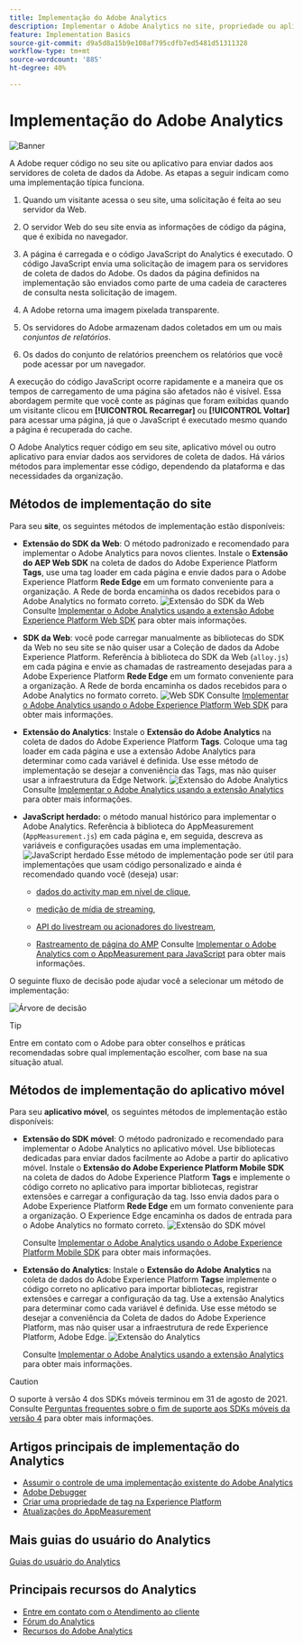 ```yaml
---
title: Implementação do Adobe Analytics
description: Implementar o Adobe Analytics no site, propriedade ou aplicativo.
feature: Implementation Basics
source-git-commit: d9a5d8a15b9e108af795cdfb7ed5481d51311328
workflow-type: tm+mt
source-wordcount: '885'
ht-degree: 40%

---
```


# Implementação do Adobe Analytics

![Banner](../../assets/doc_banner_implement.png)

A Adobe requer código no seu site ou aplicativo para enviar dados aos servidores de coleta de dados da Adobe. As etapas a seguir indicam como uma implementação típica funciona.

1. Quando um visitante acessa o seu site, uma solicitação é feita ao seu servidor da Web.
2. O servidor Web do seu site envia as informações de código da página, que é exibida no navegador.
3. A página é carregada e o código JavaScript do Analytics é executado.
O código JavaScript envia uma solicitação de imagem para os servidores de coleta de dados do Adobe. Os dados da página definidos na implementação são enviados como parte de uma cadeia de caracteres de consulta nesta solicitação de imagem.

4. A Adobe retorna uma imagem pixelada transparente.
5. Os servidores do Adobe armazenam dados coletados em um ou mais *conjuntos de relatórios*.
6. Os dados do conjunto de relatórios preenchem os relatórios que você pode acessar por um navegador.

A execução do código JavaScript ocorre rapidamente e a maneira que os tempos de carregamento de uma página são afetados não é visível. Essa abordagem permite que você conte as páginas que foram exibidas quando um visitante clicou em **[!UICONTROL Recarregar]** ou **[!UICONTROL Voltar]** para acessar uma página, já que o JavaScript é executado mesmo quando a página é recuperada do cache.

O Adobe Analytics requer código em seu site, aplicativo móvel ou outro aplicativo para enviar dados aos servidores de coleta de dados. Há vários métodos para implementar esse código, dependendo da plataforma e das necessidades da organização.

## Métodos de implementação do site

Para seu **site**, os seguintes métodos de implementação estão disponíveis:

* **Extensão do SDK da Web**: O método padronizado e recomendado para implementar o Adobe Analytics para novos clientes. Instale o **Extensão do AEP Web SDK** na coleta de dados do Adobe Experience Platform **Tags**, use uma tag loader em cada página e envie dados para o Adobe Experience Platform **Rede Edge** em um formato conveniente para a organização. A Rede de borda encaminha os dados recebidos para o Adobe Analytics no formato correto.
   ![Extensão do SDK da Web](./assets/websdk-extension-implementation.png)
Consulte [Implementar o Adobe Analytics usando a extensão Adobe Experience Platform Web SDK](./aep-edge/overview.md) para obter mais informações.

* **SDK da Web**: você pode carregar manualmente as bibliotecas do SDK da Web no seu site se não quiser usar a Coleção de dados da Adobe Experience Platform. Referência à biblioteca do SDK da Web (`alloy.js`) em cada página e envie as chamadas de rastreamento desejadas para a Adobe Experience Platform **Rede Edge** em um formato conveniente para a organização. A Rede de borda encaminha os dados recebidos para o Adobe Analytics no formato correto.
   ![Web SDK](./assets/websdk-implementation.png)
Consulte [Implementar o Adobe Analytics usando o Adobe Experience Platform Web SDK](./aep-edge/overview.md) para obter mais informações.


* **Extensão do Analytics**: Instale o **Extensão do Adobe Analytics** na coleta de dados do Adobe Experience Platform **Tags**. Coloque uma tag loader em cada página e use a extensão Adobe Analytics para determinar como cada variável é definida. Use esse método de implementação se desejar a conveniência das Tags, mas não quiser usar a infraestrutura da Edge Network.
   ![Extensão do Adobe Analytics](./assets/analytics-extension-implementation.png)
Consulte [Implementar o Adobe Analytics usando a extensão Analytics](launch/overview.md) para obter mais informações.

* **JavaScript herdado:** o método manual histórico para implementar o Adobe Analytics. Referência à biblioteca do AppMeasurement (`AppMeasurement.js`) em cada página e, em seguida, descreva as variáveis e configurações usadas em uma implementação.
   ![JavaScript herdado](./assets/appmeasurement-implementation.png)
Esse método de implementação pode ser útil para implementações que usam código personalizado e ainda é recomendado quando você (deseja) usar:

   * [dados do activity map em nível de clique](../analyze/activity-map/activity-map.md),

   * [medição de mídia de streaming](https://experienceleague.adobe.com/docs/media-analytics/using/media-overview.html?lang=pt-BR),

   * [API do livestream ou acionadores do livestream](https://github.com/AdobeDocs/analytics-1.4-apis/blob/master/docs/live-stream-api/getting_started.md),

   * [Rastreamento de página do AMP](./other/amp.md)
   Consulte [Implementar o Adobe Analytics com o AppMeasurement para JavaScript](js/overview.md) para obter mais informações.

O seguinte fluxo de decisão pode ajudar você a selecionar um método de implementação:

![Árvore de decisão](./assets/decision-tree.png)


>[!TIP]
>
>Entre em contato com o Adobe para obter conselhos e práticas recomendadas sobre qual implementação escolher, com base na sua situação atual.

## Métodos de implementação do aplicativo móvel

Para seu **aplicativo móvel**, os seguintes métodos de implementação estão disponíveis:

* **Extensão do SDK móvel**: O método padronizado e recomendado para implementar o Adobe Analytics no aplicativo móvel. Use bibliotecas dedicadas para enviar dados facilmente ao Adobe a partir do aplicativo móvel. Instale o **Extensão do Adobe Experience Platform Mobile SDK** na coleta de dados do Adobe Experience Platform **Tags** e implemente o código correto no aplicativo para importar bibliotecas, registrar extensões e carregar a configuração da tag. Isso envia dados para o Adobe Experience Platform **Rede Edge** em um formato conveniente para a organização. O Experience Edge encaminha os dados de entrada para o Adobe Analytics no formato correto.
   ![Extensão do SDK móvel](./assets/mobilesdk-extension.png)

   Consulte [Implementar o Adobe Analytics usando o Adobe Experience Platform Mobile SDK](../implement/aep-edge/mobile-sdk/overview.md) para obter mais informações.

* **Extensão do Analytics**: Instale o **Extensão do Adobe Analytics** na coleta de dados do Adobe Experience Platform **Tags**e implemente o código correto no aplicativo para importar bibliotecas, registrar extensões e carregar a configuração da tag. Use a extensão Analytics para determinar como cada variável é definida. Use esse método se desejar a conveniência da Coleta de dados do Adobe Experience Platform, mas não quiser usar a infraestrutura de rede Experience Platform, Adobe Edge.
   ![Extensão do Analytics](./assets/mobilesdk-analytics-extension.png)

   Consulte [Implementar o Adobe Analytics usando a extensão Analytics](../implement/aep-edge/mobile-sdk/overview.md) para obter mais informações.


>[!CAUTION]
>
>O suporte à versão 4 dos SDKs móveis terminou em 31 de agosto de 2021. Consulte [Perguntas frequentes sobre o fim de suporte aos SDKs móveis da versão 4](https://developer.adobe.com/client-sdks/documentation/v4-end-of-life-faq/) para obter mais informações.

## Artigos principais de implementação do Analytics

* [Assumir o controle de uma implementação existente do Adobe Analytics](/help/implement/prepare/existing-implementation.md)
* [Adobe Debugger](validate/debugger.md)
* [Criar uma propriedade de tag na Experience Platform](launch/create-analytics-property.md)
* [Atualizações do AppMeasurement](appmeasurement-updates.md)

## Mais guias do usuário do Analytics

[Guias do usuário do Analytics](https://experienceleague.adobe.com/docs/analytics.html?lang=pt-BR)

## Principais recursos do Analytics

* [Entre em contato com o Atendimento ao cliente](https://experienceleague.adobe.com/?support-solution=Analytics&amp;lang=pt-BR#support)
* [Fórum do Analytics](https://experienceleaguecommunities.adobe.com/t5/adobe-analytics/ct-p/adobe-analytics-community?profile.language=pt)
* [Recursos do Adobe Analytics](https://experienceleaguecommunities.adobe.com/t5/adobe-analytics-discussions/adobe-analytics-resources/m-p/276666)
